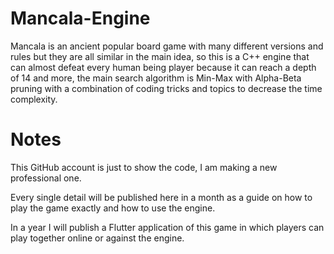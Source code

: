 # Mancala-Engine
Mancala is an ancient popular board game with many different versions and rules but they are all similar in the main idea, so this is a C++ engine that can almost defeat every human being player because it can reach a depth of 14 and more, the main search algorithm is Min-Max with Alpha-Beta pruning with a combination of coding tricks and topics to decrease the time complexity.


# Notes
This GitHub account is just to show the code, I am making a new professional one.

Every single detail will be published here in a month as a guide on how to play the game exactly and how to use the engine.

In a year I will publish a Flutter application of this game in which players can play together online or against the engine.
